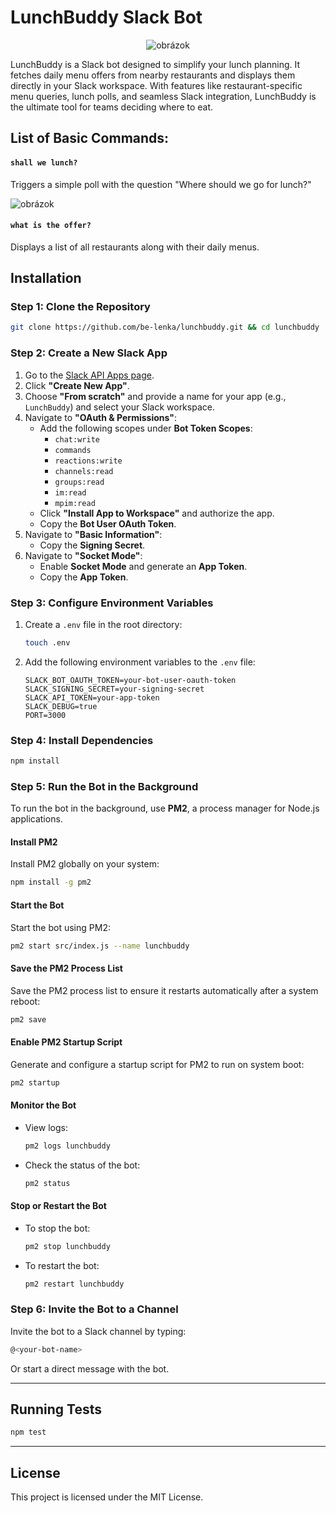 # LunchBuddy Slack Bot

<center>
   
![obrázok](https://github.com/user-attachments/assets/157c980b-afca-4396-a373-ec2ba6a7a611)
</center>

LunchBuddy is a Slack bot designed to simplify your lunch planning. It fetches daily menu offers from nearby restaurants and displays them directly in your Slack workspace. With features like restaurant-specific menu queries, lunch polls, and seamless Slack integration, LunchBuddy is the ultimate tool for teams deciding where to eat.

## List of Basic Commands:

#### `shall we lunch?`

Triggers a simple poll with the question "Where should we go for lunch?"

![obrázok](https://github.com/user-attachments/assets/f2285ddd-a30f-45c8-8a87-bb6f82c5dbf7)

#### `what is the offer?`

Displays a list of all restaurants along with their daily menus.

## Installation

### Step 1: Clone the Repository

```bash
git clone https://github.com/be-lenka/lunchbuddy.git && cd lunchbuddy
```

### Step 2: Create a New Slack App

1. Go to the [Slack API Apps page](https://api.slack.com/apps).
2. Click **"Create New App"**.
3. Choose **"From scratch"** and provide a name for your app (e.g., `LunchBuddy`) and select your Slack workspace.
4. Navigate to **"OAuth & Permissions"**:
   - Add the following scopes under **Bot Token Scopes**:
     - `chat:write`
     - `commands`
     - `reactions:write`
     - `channels:read`
     - `groups:read`
     - `im:read`
     - `mpim:read`
   - Click **"Install App to Workspace"** and authorize the app.
   - Copy the **Bot User OAuth Token**.
5. Navigate to **"Basic Information"**:
   - Copy the **Signing Secret**.
6. Navigate to **"Socket Mode"**:
   - Enable **Socket Mode** and generate an **App Token**.
   - Copy the **App Token**.

### Step 3: Configure Environment Variables

1. Create a `.env` file in the root directory:
   ```bash
   touch .env
   ```
2. Add the following environment variables to the `.env` file:
   ```env
   SLACK_BOT_OAUTH_TOKEN=your-bot-user-oauth-token
   SLACK_SIGNING_SECRET=your-signing-secret
   SLACK_API_TOKEN=your-app-token
   SLACK_DEBUG=true
   PORT=3000
   ```

### Step 4: Install Dependencies

```bash
npm install
```

### Step 5: Run the Bot in the Background

To run the bot in the background, use **PM2**, a process manager for Node.js applications.

#### Install PM2

Install PM2 globally on your system:

```bash
npm install -g pm2
```

#### Start the Bot

Start the bot using PM2:

```bash
pm2 start src/index.js --name lunchbuddy
```

#### Save the PM2 Process List

Save the PM2 process list to ensure it restarts automatically after a system reboot:

```bash
pm2 save
```

#### Enable PM2 Startup Script

Generate and configure a startup script for PM2 to run on system boot:

```bash
pm2 startup
```

#### Monitor the Bot

- View logs:
  ```bash
  pm2 logs lunchbuddy
  ```
- Check the status of the bot:
  ```bash
  pm2 status
  ```

#### Stop or Restart the Bot

- To stop the bot:
  ```bash
  pm2 stop lunchbuddy
  ```
- To restart the bot:
  ```bash
  pm2 restart lunchbuddy
  ```

### Step 6: Invite the Bot to a Channel

Invite the bot to a Slack channel by typing:

```bash
@<your-bot-name>
```

Or start a direct message with the bot.

---

## Running Tests

```bash
npm test
```

---

## License

This project is licensed under the MIT License.
